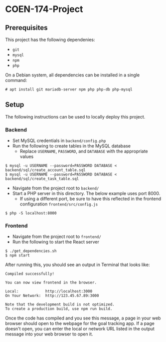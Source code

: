 # COEN-174-Project

<!--
## Introduction
-->

## Prerequisites

This project has the following dependenies:

- `git` <!-- git -->
- `mysql` <!-- mariadb-server -->
- `npm` <!-- npm -->
- `php` <!-- php, php-db, php-mysql -->

On a Debian system, all dependencies can be installed in a single command:

```
# apt install git mariadb-server npm php php-db php-mysql
```

## Setup

The following instructions can be used to locally deploy this project.

### Backend

- Set MySQL credentials in `backend/config.php`
- Run the following to create tables in the MySQL database
	- Replace `USERNAME`, `PASSWORD`, and `DATABASE` with the appropriate values

```
$ mysql -u USERNAME --password=PASSWORD DATABASE < backend/sql/create_account_table.sql
$ mysql -u USERNAME --password=PASSWORD DATABASE < backend/sql/create_task_table.sql
```

- Navigate from the project root to `backend/`
- Start a PHP server in this directory. The below example uses port 8000. 
	- If using a different port, be sure to have this reflected in the frontend configuration `frontend/src/config.js`

```
$ php -S localhost:8000
```

### Frontend

- Navigate from the project root to `frontend/`
- Run the following to start the React server

```
$ ./get_dependencies.sh
$ npm start
```

After running this, you should see an output in Terminal that looks like:

```
Compiled successfully!

You can now view frontend in the browser.

Local:            http://localhost:3000
On Your Network:  http://123.45.67.89:3000

Note that the development build is not optimized.
To create a production build, use npm run build.
```

Once the code has compiled and you see this message, a page in your web browser should open to the webpage for the goal tracking app. If a page doesn't open, you can enter the local or network URL listed in the output message into your web browser to open it.
